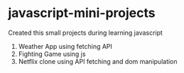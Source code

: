 # javascript-mini-projects
Created this small projects during learning javascript
1) Weather App using fetching API
2) Fighting Game using js
3) Netflix clone using API fetching and dom manipulation
